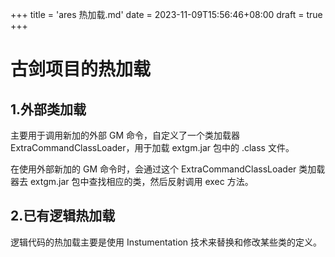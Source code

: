 +++
title = 'ares 热加载.md'
date = 2023-11-09T15:56:46+08:00
draft = true
+++

# 古剑项目的热加载

## 1.外部类加载

主要用于调用新加的外部 GM 命令，自定义了一个类加载器 ExtraCommandClassLoader，用于加载 extgm.jar 包中的 .class 文件。

在使用外部新加的 GM 命令时，会通过这个 ExtraCommandClassLoader 类加载器去 extgm.jar 包中查找相应的类，然后反射调用 exec 方法。

## 2.已有逻辑热加载

逻辑代码的热加载主要是使用 Instumentation 技术来替换和修改某些类的定义。